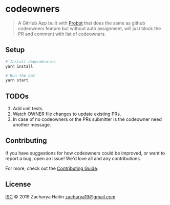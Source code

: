 # codeowners

> A GitHub App built with [Probot](https://github.com/probot/probot) that does the same as github codeowners feature but without auto assignment, will just block the PR and comment with list of codeowners.

## Setup

```sh
# Install dependencies
yarn install

# Run the bot
yarn start
```

## TODOs
1. Add unit tests.
2. Watch OWNER file changes to update existing PRs.
3. In case of no codeowners or the PRs submitter is the codeowner need another message.

## Contributing

If you have suggestions for how codeowners could be improved, or want to report a bug, open an issue! We'd love all and any contributions.

For more, check out the [Contributing Guide](CONTRIBUTING.md).

## License

[ISC](LICENSE) © 2019 Zacharya Haitin <zacharya19@gmail.com>
